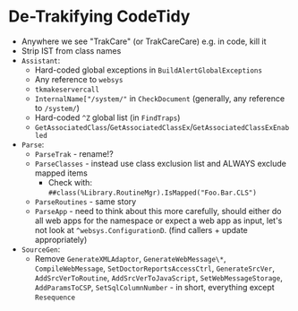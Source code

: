 # De-Trakifying CodeTidy

- Anywhere we see "TrakCare" (or TrakCareCare) e.g. in code, kill it
- Strip IST from class names
- `Assistant`:
  - Hard-coded global exceptions in `BuildAlertGlobalExceptions`
  - Any reference to `websys`
  - `tkmakeservercall`
  - `InternalName["/system/"` in `CheckDocument` (generally, any reference to `/system/`)
  - Hard-coded `^Z` global list (in `FindTraps`)
  - `GetAssociatedClass`/`GetAssociatedClassEx`/`GetAssociatedClassExEnabled`
- `Parse`:
  - `ParseTrak` - rename!?
  - `ParseClasses` - instead use class exclusion list and ALWAYS exclude mapped items
    - Check with: `##class(%Library.RoutineMgr).IsMapped("Foo.Bar.CLS")`
  - `ParseRoutines` - same story
  - `ParseApp` - need to think about this more carefully, should either do all web apps for the namespace or expect a web app as input, let's not look at `^websys.ConfigurationD`. (find callers + update appropriately)
- `SourceGen`:
  - Remove `GenerateXMLAdaptor`, `GenerateWebMessage\*`, `CompileWebMessage`, `SetDoctorReportsAccessCtrl`, `GenerateSrcVer`, `AddSrcVerToRoutine`, `AddSrcVerToJavaScript`, `SetWebMessageStorage`, `AddParamsToCSP`, `SetSqlColumnNumber` - in short, everything except `Resequence`
